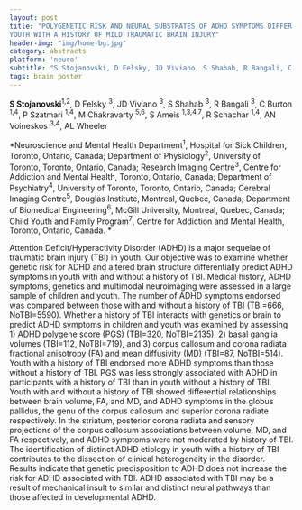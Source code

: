 ```yaml
---
layout: post
title: "POLYGENETIC RISK AND NEURAL SUBSTRATES OF ADHD SYMPTOMS DIFFER IN
YOUTH WITH A HISTORY OF MILD TRAUMATIC BRAIN INJURY"
header-img: "img/home-bg.jpg"
category: abstracts
platform: 'neuro'
subtitle: "S Stojanovski, D Felsky, JD Viviano, S Shahab, R Bangali, C Burton, P Szatmari, M Chakravarty, S Ameis, R Schachar, AN Voineskos, AL Wheeler"
tags: brain poster
---
```

**S Stojanovski**<sup>1,2</sup>, D Felsky <sup>3</sup>, JD Viviano <sup>3</sup>, S Shahab <sup>3</sup>,
R Bangali <sup>3</sup>, C Burton <sup>1,4</sup>, P Szatmari <sup>1,4</sup>, M Chakravarty <sup>5,6</sup>, S
Ameis <sup>1,3,4,7</sup>, R Schachar <sup>1,4</sup>, AN Voineskos <sup>3,4</sup>, AL Wheeler

*Neuroscience and Mental Health Department<sup>1</sup>, Hospital for Sick
Children, Toronto, Ontario, Canada; Department of Physiology<sup>2</sup>,
University of Toronto, Toronto, Ontario, Canada; Research Imaging
Centre<sup>3</sup>, Centre for Addiction and Mental Health, Toronto, Ontario,
Canada; Department of Psychiatry<sup>4</sup>, University of Toronto, Toronto,
Ontario, Canada; Cerebral Imaging Centre<sup>5</sup>, Douglas Institute,
Montreal, Quebec, Canada; Department of Biomedical Engineering<sup>6</sup>,
McGill University, Montreal, Quebec, Canada; Child Youth and Family
Program<sup>7</sup>, Centre for Addiction and Mental Health, Toronto, Ontario,
Canada. *

Attention Deficit/Hyperactivity Disorder (ADHD) is a major sequelae of
traumatic brain injury (TBI) in youth. Our objective was to examine
whether genetic risk for ADHD and altered brain structure differentially
predict ADHD symptoms in youth with and without a history of TBI.
Medical history, ADHD symptoms, genetics and multimodal neuroimaging
were assessed in a large sample of children and youth. The number of
ADHD symptoms endorsed was compared between those with and without a
history of TBI (TBI=666, NoTBI=5590). Whether a history of TBI interacts
with genetics or brain to predict ADHD symptoms in children and youth
was examined by assessing 1) ADHD polygene score (PGS) (TBI=320,
NoTBI=2135), 2) basal ganglia volumes (TBI=112, NoTBI=719), and 3)
corpus callosum and corona radiata fractional anisotropy (FA) and mean
diffusivity (MD) (TBI=87, NoTBI=514). Youth with a history of TBI
endorsed more ADHD symptoms than those without a history of TBI. PGS was
less strongly associated with ADHD in participants with a history of TBI
than in youth without a history of TBI. Youth with and without a history
of TBI showed differential relationships between brain volume, FA, and
MD, and ADHD symptoms in the globus pallidus, the genu of the corpus
callosum and superior corona radiate respectively. In the striatum,
posterior corona radiata and sensory projections of the corpus callosum
associations between volume, MD, and FA respectively, and ADHD symptoms
were not moderated by history of TBI. The identification of distinct
ADHD etiology in youth with a history of TBI contributes to the
dissection of clinical heterogeneity in the disorder. Results indicate
that genetic predisposition to ADHD does not increase the risk for ADHD
associated with TBI. ADHD associated with TBI may be a result of
mechanical insult to similar and distinct neural pathways than those
affected in developmental ADHD.

